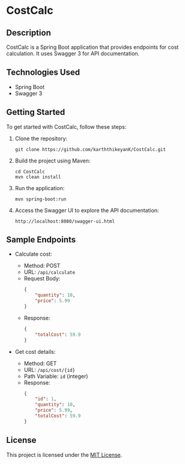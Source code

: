 # CostCalc

## Description
CostCalc is a Spring Boot application that provides endpoints for cost calculation. It uses Swagger 3 for API documentation.

## Technologies Used
- Spring Boot
- Swagger 3

## Getting Started
To get started with CostCalc, follow these steps:

1. Clone the repository:
     ```shell
     git clone https://github.com/karththikeyanK/CostCalc.git
     ```

2. Build the project using Maven:
     ```shell
     cd CostCalc
     mvn clean install
     ```

3. Run the application:
     ```shell
     mvn spring-boot:run
     ```

4. Access the Swagger UI to explore the API documentation:
     ```
     http://localhost:8080/swagger-ui.html
     ```

## Sample Endpoints
- Calculate cost:
    - Method: POST
    - URL: `/api/calculate`
    - Request Body:
        ```json
        {
            "quantity": 10,
            "price": 5.99
        }
        ```
    - Response:
        ```json
        {
            "totalCost": 59.9
        }
        ```

- Get cost details:
    - Method: GET
    - URL: `/api/cost/{id}`
    - Path Variable: `id` (integer)
    - Response:
        ```json
        {
            "id": 1,
            "quantity": 10,
            "price": 5.99,
            "totalCost": 59.9
        }
        ```

## License
This project is licensed under the [MIT License](LICENSE).

